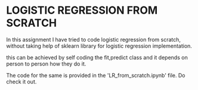
# LOGISTIC REGRESSION FROM SCRATCH

In this assignment I have tried to code logistic regression from scratch, without taking help of sklearn library for logistic regression implementation.

this can be achieved by self coding the fit,predict class and it depends on person to person how they do it.

The code for the same is provided in the 'LR_from_scratch.ipynb' file. Do check it out.